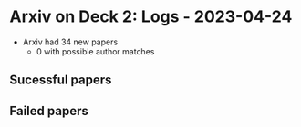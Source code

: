 # Arxiv on Deck 2: Logs - 2023-04-24

* Arxiv had 34 new papers
    * 0 with possible author matches

## Sucessful papers

## Failed papers

